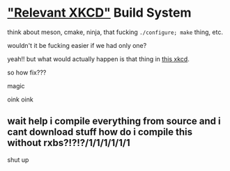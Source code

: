 # ["Relevant XKCD"](https://xkcd.com/927) Build System

think about meson, cmake, ninja, that fucking `./configure; make` thing, etc.

wouldn't it be fucking easier if we had only one?

yeah!! but what would actually happen is that thing in [this xkcd](https://xkcd.com/927).

so how fix???

magic

oink oink

## wait help i compile everything from source and i cant download stuff how do i compile this without rxbs?!?!?/1/1/1/1/1/1

shut up
